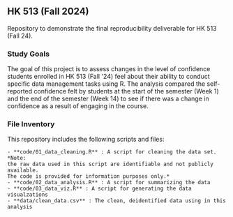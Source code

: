 ## HK 513 (Fall 2024)
Repository to demonstrate the final reproducibility deliverable for HK 513 (Fall 24).

### Study Goals
The goal of this project is to assess changes in the level of confidence 
students enrolled in HK 513 (Fall '24) feel about their ability to conduct 
specific data management tasks using R. The analysis compared the self-reported 
confidence felt by students at the start of the semester (Week 1) and the end of
the semester (Week 14) to see if there was a change in confidence as a result
of engaging in the course. 

### File Inventory
This repository includes the following scripts and files:

    - **code/01_data_cleaning.R** : A script for cleaning the data set. *Note: 
    the raw data used in this script are identifiable and not publicly available. 
    The code is provided for information purposes only.*
    - **code/02_data_analysis.R** : A script for summarizing the data 
    - **code/03_data_viz.R** : A script for generating the data visualzations
    - **data/clean_data.csv** : The clean, deidentified data using in this analysis
    